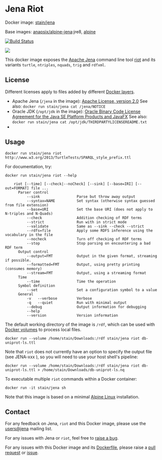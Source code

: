 # Jena Riot

Docker image: [stain/jena](https://hub.docker.com/r/stain/jena/)

Base images: [anapsix/alpine-jena](https://hub.docker.com/r/anapsix/alpine-java/):jre8, [alpine](https://hub.docker.com/r/_/alpine/)

[![Build Status](https://travis-ci.org/stain/jena.svg)](https://travis-ci.org/stain/jena)

[![](https://badge.imagelayers.io/stain/jena:latest.svg)](https://imagelayers.io/?images=stain/jena:latest 'Get your own badge on imagelayers.io')

This docker image exposes the [Apache Jena](https://jena.apache.org/)
command line tool [riot](https://jena.apache.org/documentation/io/#command-line-tools)
and its variants `turtle`, `ntriples`, `nquads`, `trig` and  `rdfxml`.

## License

Different licenses apply to files added by different [Docker layers](https://imagelayers.io/?images=stain%2Fjena).

* Apache Jena (`/jena` in the image): [Apache License, version 2.0](http://www.apache.org/licenses/LICENSE-2.0)
  See also: `docker run stain/jena cat /jena/NOTICE`
* Oracle JDK (`/opt/jdk` in the image): [Oracle Binary Code License Agreement for the Java SE Platform Products and JavaFX](http://java.com/license)
  See also: `docker run stain/jena cat /opt/jdk/THIRDPARTYLICENSEREADME.txt`
*

## Usage

    docker run stain/jena riot http://www.w3.org/2013/TurtleTests/SPARQL_style_prefix.ttl

For documentation, try:

    docker run stain/jena riot --help

```
    riot [--time] [--check|--noCheck] [--sink] [--base=IRI] [--out=FORMAT] file ...
      Parser control
          --sink                 Parse but throw away output
          --syntax=NAME          Set syntax (otherwise syntax guessed from file extension)
          --base=URI             Set the base URI (does not apply to N-triples and N-Quads)
          --check                Addition checking of RDF terms
          --strict               Run with in strict mode
          --validate             Same as --sink --check --strict
          --rdfs=file            Apply some RDFS inference using the vocabulary in the file
          --nocheck              Turn off checking of RDF terms
          --stop                 Stop parsing on encountering a bad RDF term
      Output control
          --output=FMT           Output in the given format, streaming if possible.
          --formatted=FMT        Output, using pretty printing (consumes memory)
          --stream=FMT           Output, using a streaming format
      Time
          --time                 Time the operation
      Symbol definition
          --set                  Set a configuration symbol to a value
      General
          -v   --verbose         Verbose
          -q   --quiet           Run with minimal output
          --debug                Output information for debugging
          --help
          --version              Version information
```

The default working directory of the image is `/rdf`, which can be used with
[Docker volumes](https://docs.docker.com/userguide/dockervolumes/) to
process local files.

    docker run --volume /home/stain/Downloads:/rdf stain/jena riot db-uniprot-ls.ttl

Note that `riot` does not currently have an option to specify the
output file (see JENA-xxx ), so you will need to use your host shell's
pipeline:

    docker run --volume /home/stain/Downloads:/rdf stain/jena riot db-uniprot-ls.ttl > /home/stain/Downloads/db-uniprot-ls.nq

To executable multiple `riot` commands within a Docker container:

    docker run -it stain/jena sh

Note that this image is based on a minimal
[Alpine Linux](http://alpinelinux.org/) installation.

## Contact

For any feedback on Jena, `riot` and this Docker image, please use
the [users@jena](https://jena.apache.org/help_and_support/)
mailing list.

For any issues with Jena or `riot`, feel free to
[raise a bug](https://jena.apache.org/help_and_support/bugs_and_suggestions.html).

For any issues with this Docker image
and its [Dockerfile](https://github.com/stain/jena/),
please raise a [pull request](https://github.com/stain/jena/pulls) or
[issue](https://github.com/stain/jena/issues).

